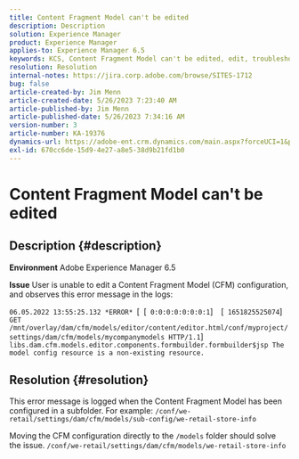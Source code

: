 ```yaml
---
title: Content Fragment Model can't be edited
description: Description
solution: Experience Manager
product: Experience Manager
applies-to: Experience Manager 6.5
keywords: KCS, Content Fragment Model can't be edited, edit, troubleshooting, AEM 6.5, Adobe Experience Manager 6.5, CFM, Content Fragment Model, configuration, error message
resolution: Resolution
internal-notes: https://jira.corp.adobe.com/browse/SITES-1712
bug: false
article-created-by: Jim Menn
article-created-date: 5/26/2023 7:23:40 AM
article-published-by: Jim Menn
article-published-date: 5/26/2023 7:34:16 AM
version-number: 3
article-number: KA-19376
dynamics-url: https://adobe-ent.crm.dynamics.com/main.aspx?forceUCI=1&pagetype=entityrecord&etn=knowledgearticle&id=3c526e39-96fb-ed11-8849-6045bd006e5a
exl-id: 670cc6de-15d9-4e27-a8e5-38d9b21fd1b0
---
```

# Content Fragment Model can't be edited

## Description {#description}


<b>Environment</b>
 Adobe Experience Manager 6.5

<b>Issue</b>
 User is unable to edit a Content Fragment Model (CFM) configuration, and observes this error message in the logs:

`06.05.2022 13:55:25.132 *ERROR* `[` `[` 0:0:0:0:0:0:0:1`]`  `[` 1651825525074`]`  GET /mnt/overlay/dam/cfm/models/editor/content/editor.html/conf/myproject/settings/dam/cfm/models/mycompanymodels HTTP/1.1`]`  libs.dam.cfm.models.editor.components.formbuilder.formbuilder$jsp The model config resource is a non-existing resource.`


## Resolution {#resolution}


This error message is logged when the Content Fragment Model has been configured in a subfolder.
For example: `/conf/we-retail/settings/dam/cfm/models/sub-config/we-retail-store-info`

Moving the CFM configuration directly to the `/models` folder should solve the issue.
`/conf/we-retail/settings/dam/cfm/models/we-retail-store-info`
